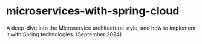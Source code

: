 # microservices-with-spring-cloud
A deep-dive into the Microservice architectural style, and how to implement it with Spring technologies. (September 2024)
